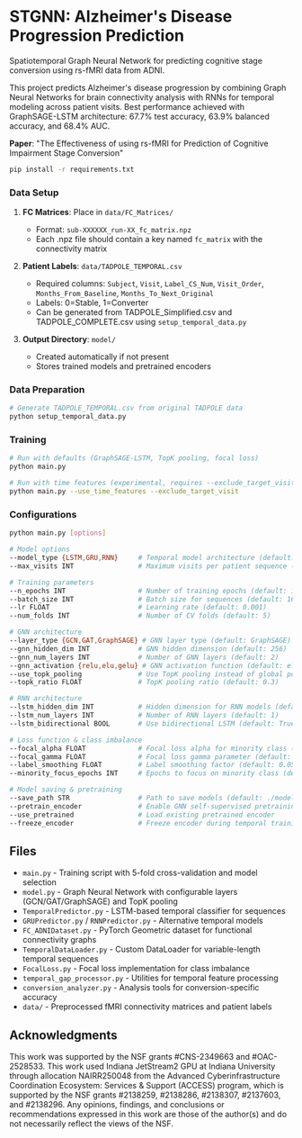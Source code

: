# STGNN: Alzheimer's Disease Progression Prediction

Spatiotemporal Graph Neural Network for predicting cognitive stage conversion using rs-fMRI data from ADNI.

This project predicts Alzheimer's disease progression by combining Graph Neural Networks for brain connectivity analysis with RNNs for temporal modeling across patient visits. Best performance achieved with GraphSAGE-LSTM architecture: 67.7% test accuracy, 63.9% balanced accuracy, and 68.4% AUC.

**Paper**: "The Effectiveness of using rs-fMRI for Prediction of Cognitive Impairment Stage Conversion"

```bash
pip install -r requirements.txt
```

### Data Setup
1. **FC Matrices**: Place in `data/FC_Matrices/`
   - Format: `sub-XXXXXX_run-XX_fc_matrix.npz`
   - Each .npz file should contain a key named `fc_matrix` with the connectivity matrix

2. **Patient Labels**: `data/TADPOLE_TEMPORAL.csv`
   - Required columns: `Subject`, `Visit`, `Label_CS_Num`, `Visit_Order`, `Months_From_Baseline`, `Months_To_Next_Original`
   - Labels: 0=Stable, 1=Converter
   - Can be generated from TADPOLE_Simplified.csv and TADPOLE_COMPLETE.csv using `setup_temporal_data.py`

3. **Output Directory**: `model/` 
   - Created automatically if not present
   - Stores trained models and pretrained encoders

### Data Preparation
```bash
# Generate TADPOLE_TEMPORAL.csv from original TADPOLE data
python setup_temporal_data.py
```

### Training
```bash
# Run with defaults (GraphSAGE-LSTM, TopK pooling, focal loss)
python main.py

# Run with time features (experimental, requires --exclude_target_visit)
python main.py --use_time_features --exclude_target_visit
```

### Configurations
```bash
python main.py [options]

# Model options
--model_type {LSTM,GRU,RNN}     # Temporal model architecture (default: LSTM)
--max_visits INT                # Maximum visits per patient sequence (default: 10)

# Training parameters  
--n_epochs INT                  # Number of training epochs (default: 100)
--batch_size INT                # Batch size for sequences (default: 16)
--lr FLOAT                      # Learning rate (default: 0.001)
--num_folds INT                 # Number of CV folds (default: 5)

# GNN architecture
--layer_type {GCN,GAT,GraphSAGE} # GNN layer type (default: GraphSAGE)
--gnn_hidden_dim INT            # GNN hidden dimension (default: 256)
--gnn_num_layers INT            # Number of GNN layers (default: 2)
--gnn_activation {relu,elu,gelu} # GNN activation function (default: elu)
--use_topk_pooling              # Use TopK pooling instead of global pooling
--topk_ratio FLOAT              # TopK pooling ratio (default: 0.3)

# RNN architecture
--lstm_hidden_dim INT           # Hidden dimension for RNN models (default: 64)
--lstm_num_layers INT           # Number of RNN layers (default: 1)
--lstm_bidirectional BOOL       # Use bidirectional LSTM (default: True)

# Loss function & class imbalance
--focal_alpha FLOAT             # Focal loss alpha for minority class (default: 0.90)
--focal_gamma FLOAT             # Focal loss gamma parameter (default: 3.0)
--label_smoothing FLOAT         # Label smoothing factor (default: 0.05)
--minority_focus_epochs INT     # Epochs to focus on minority class (default: 20)

# Model saving & pretraining
--save_path STR                 # Path to save models (default: ./model/)
--pretrain_encoder              # Enable GNN self-supervised pretraining
--use_pretrained                # Load existing pretrained encoder
--freeze_encoder                # Freeze encoder during temporal training
```

## Files
- `main.py` - Training script with 5-fold cross-validation and model selection
- `model.py` - Graph Neural Network with configurable layers (GCN/GAT/GraphSAGE) and TopK pooling
- `TemporalPredictor.py` - LSTM-based temporal classifier for sequences
- `GRUPredictor.py` / `RNNPredictor.py` - Alternative temporal models
- `FC_ADNIDataset.py` - PyTorch Geometric dataset for functional connectivity graphs
- `TemporalDataLoader.py` - Custom DataLoader for variable-length temporal sequences
- `FocalLoss.py` - Focal loss implementation for class imbalance
- `temporal_gap_processor.py` - Utilities for temporal feature processing
- `conversion_analyzer.py` - Analysis tools for conversion-specific accuracy
- `data/` - Preprocessed fMRI connectivity matrices and patient labels

## Acknowledgments
This work was supported by the NSF grants #CNS-2349663 and #OAC-2528533. This work used Indiana JetStream2 GPU at Indiana University through allocation NAIRR250048 from the Advanced Cyberinfrastructure Coordination Ecosystem: Services & Support (ACCESS) program, which is supported by the NSF grants #2138259, #2138286, #2138307, #2137603, and #2138296. Any opinions, findings, and conclusions or recommendations expressed in this work are those of the author(s) and do not necessarily reflect the views of the NSF.
